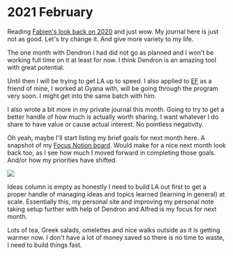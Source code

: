 # 2021 February

Reading [Fabien's look back on 2020](https://capnfabs.net/posts/2020-its-over/) and just wow. My journal here is just not as good. Let's try change it. And give more variety to my life.

The one month with Dendron I had did not go as planned and I won't be working full time on it at least for now. I think Dendron is an amazing tool with great potential.

Until then I will be trying to get LA up to speed. I also applied to [EF](https://www.joinef.com/) as a friend of mine, I worked at Gyana with, will be going through the program very soon. I might get into the same batch with him.

I also wrote a bit more in my private journal this month. Going to try to get a better handle of how much is actually worth sharing. I want whatever I do share to have value or cause actual interest. No pointless negativity.

Oh yeah, maybe I'll start listing my brief goals for next month here. A snapshot of my [Focus Notion board](../../tools/notion.md). Would make for a nice next month look back too, as I see how much I moved forward in completing those goals. And/or how my priorities have shifted.

![](https://i.imgur.com/IgYVjR3.png)

Ideas column is empty as honestly I need to build LA out first to get a proper handle of managing ideas and topics learned (learning in general) at scale. Essentially this, my personal site and improving my personal note taking setup further with help of Dendron and Alfred is my focus for next month.

Lots of tea, Greek salads, omelettes and nice walks outside as it is getting warmer now. I don't have a lot of money saved so there is no time to waste, I need to build things fast.
